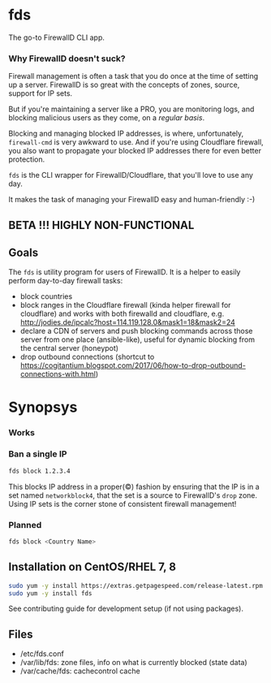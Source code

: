 # fds
 
The go-to FirewallD CLI app.

### Why FirewallD doesn't suck?
 
 Firewall management is often a task that you do once at the time of setting up a server.
 FirewallD is so great with the concepts of zones, source, support for IP sets.
 
 But if you're maintaining a server like a PRO, you are monitoring logs, and blocking malicious users as they come, on a *regular basis*.
 
 Blocking and managing blocked IP addresses, is where, unfortunately, `firewall-cmd` is very awkward to use.
 And if you're using Cloudflare firewall, you also want to propagate your blocked IP addresses there for even better protection.
 
`fds` is the CLI wrapper for FirewallD/Cloudflare, that you'll love to use any day.

It makes the task of managing your FirewallD easy and human-friendly :-)

## BETA !!! HIGHLY NON-FUNCTIONAL

## Goals 

The `fds` is utility program for users of FirewallD. It is a helper to easily perform day-to-day 
firewall tasks:

* block countries
* block ranges in the Cloudflare firewall (kinda helper firewall for cloudflare) 
and works with both firewalld and cloudflare, e.g. http://jodies.de/ipcalc?host=114.119.128.0&mask1=18&mask2=24
* declare a CDN of servers and push blocking commands across those server from one place (ansible-like), useful for dynamic blocking
from the central server (honeypot)
* drop outbound connections (shortcut to https://cogitantium.blogspot.com/2017/06/how-to-drop-outbound-connections-with.html) 

# Synopsys

### Works

### Ban a single IP

```bash
fds block 1.2.3.4
```

This blocks IP address in a proper(©) fashion by ensuring that the IP is in a set named `networkblock4`,
that the set is a source to FirewallD's `drop` zone. Using IP sets is the corner stone of consistent
firewall management!

### Planned

```bash
fds block <Country Name>
```

## Installation on CentOS/RHEL 7, 8

```bash
sudo yum -y install https://extras.getpagespeed.com/release-latest.rpm
sudo yum -y install fds
```

See contributing guide for development setup (if not using packages).

## Files

* /etc/fds.conf
* /var/lib/fds: zone files, info on what is currently blocked (state data)
* /var/cache/fds: cachecontrol cache